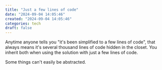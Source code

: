 ```yaml
---
title: "Just a few lines of code"
date: "2024-09-04 14:05:46"  
created: "2024-09-04 14:05:46"
categories: tech  
draft: false
---
```


Anytime anyone tells you "it's been simplified to a few lines of code", that always means it's several thousand lines of code hidden in the closet. You inherit both when using the solution with just a few lines of code. 

Some things can't easily be abstracted. 